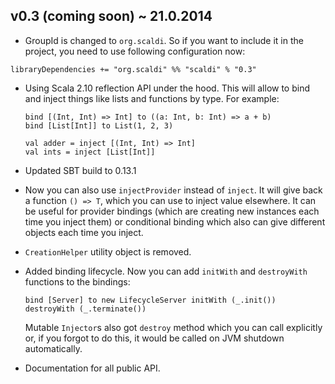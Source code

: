 ## v0.3 (coming soon) ~ 21.0.2014

* GroupId is changed to `org.scaldi`. So if you want to include it in the project, you need to use following configuration now:
 ```
 libraryDependencies += "org.scaldi" %% "scaldi" % "0.3"
 ```
* Using Scala 2.10 reflection API under the hood. This will allow to bind
  and inject things like lists and functions by type. For example:
  ```
  bind [(Int, Int) => Int] to ((a: Int, b: Int) => a + b)
  bind [List[Int]] to List(1, 2, 3)

  val adder = inject [(Int, Int) => Int]
  val ints = inject [List[Int]]
  ```
* Updated SBT build to 0.13.1
* Now you can also use `injectProvider` instead of `inject`. It will give back a function `() => T`, which you can use
  to inject value elsewhere. It can be useful for provider bindings (which are creating new instances each time you inject them)
  or conditional binding which also can give different objects each time you inject.
* `CreationHelper` utility object is removed.
* Added binding lifecycle. Now you can add `initWith` and `destroyWith` functions to the bindings:
  ```
  bind [Server] to new LifecycleServer initWith (_.init()) destroyWith (_.terminate())
  ```

  Mutable `Injector`s also got `destroy` method which you can call explicitly or, if you forgot to do this, it would be
  called on JVM shutdown automatically.
* Documentation for all public API.
